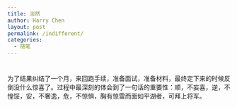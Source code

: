 ```yaml
---
title: 淡然
author: Harry Chen
layout: post
permalink: /indifferent/
categories:
  - 随笔
---
```

# 

为了结果纠结了一个月，来回跑手续，准备面试，准备材料，最终定下来的时候反倒没什么惊喜了。过程中最深刻的体会到了一句话的重要性：顺，不妄喜，逆，不惶馁，安，不奢逸，危，不惊惧，胸有惊雷而面如平湖者，可拜上将军。